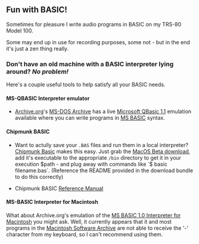 ## Fun with BASIC!

Sometimes for pleasure I write audio programs in BASIC on my TRS-80 Model 100.

Some may end up in use for recording purposes, some not - but in the end it's just a zen thing really.


### Don't have an old machine with a BASIC interpreter lying around? *No problem!*

Here's a couple useful tools to help satisfy all your BASIC needs.

#### MS-QBASIC Interpreter emulator
* [Archive.org](https://archive.org/)'s [MS-DOS Archive](https://archive.org/details/softwarelibrary_msdos) has a live
[Microsoft QBasic 1.1](https://archive.org/details/msdos_qbasic_megapack) emulation available where you can
write programs in [MS BASIC](https://en.wikipedia.org/wiki/Microsoft_BASIC) syntax.

#### Chipmunk BASIC
* Want to actully save your `.BAS` files and run them in a local interpreter? [Chipmunk Basic](http://www.nicholson.com/rhn/basic/) makes this easy.
Just grab the [MacOS Beta download](http://www.nicholson.com/rhn/basic/), add it's executable to the appropriate `/bin` directory to get it in
your execution $path - and plug away with commands like `$ basic filename.bas`. (Reference the README provided in the download bundle to do this correctly)
 
* Chipmunk BASIC [Reference Manual](http://www.nicholson.com/rhn/basic/basic.man.html)

#### MS-BASIC Interpreter for Macintosh
What about Archive.org's emulation of the [MS BASIC 1.0 Interpreter for Macintosh](https://archive.org/details/mac_MSBASIC_1) you might ask. 
Well, it currently appears that it and most programs in the [Macintosh Software Archive](https://archive.org/details/softwarelibrary_mac)
are not able to receive the '-' character from my keyboard, so I can't recommend using them.
